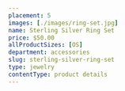 ```yaml
---
placement: 5
images: [./images/ring-set.jpg]
name: Sterling Silver Ring Set
price: $50.00
allProductSizes: [OS]
department: accessories
slug: sterling-silver-ring-set
type: jewelry
contentType: product details
---
```

